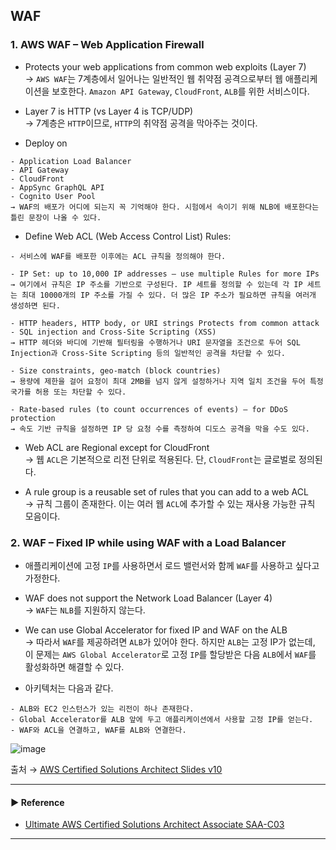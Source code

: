 ## WAF
### 1. AWS WAF – Web Application Firewall
- Protects your web applications from common web exploits (Layer 7)  
→ `AWS WAF`는 7계층에서 일어나는 일반적인 웹 취약점 공격으로부터 웹 애플리케이션을 보호한다. `Amazon API Gateway`, `CloudFront`, `ALB`를 위한 서비스이다.

- Layer 7 is HTTP (vs Layer 4 is TCP/UDP)  
→ 7계층은 `HTTP`이므로, `HTTP`의 취약점 공격을 막아주는 것이다.

- Deploy on
~~~
- Application Load Balancer
- API Gateway
- CloudFront
- AppSync GraphQL API
- Cognito User Pool
→ WAF의 배포가 어디에 되는지 꼭 기억해야 한다. 시험에서 속이기 위해 NLB에 배포한다는 틀린 문장이 나올 수 있다.
~~~

- Define Web ACL (Web Access Control List) Rules:
~~~
- 서비스에 WAF를 배포한 이후에는 ACL 규칙을 정의해야 한다.

- IP Set: up to 10,000 IP addresses – use multiple Rules for more IPs
→ 여기에서 규칙은 IP 주소를 기반으로 구성된다. IP 세트를 정의할 수 있는데 각 IP 세트는 최대 10000개의 IP 주소를 가질 수 있다. 더 많은 IP 주소가 필요하면 규칙을 여러개 생성하면 된다.

- HTTP headers, HTTP body, or URI strings Protects from common attack - SQL injection and Cross-Site Scripting (XSS)
→ HTTP 헤더와 바디에 기반해 필터링을 수행하거나 URI 문자열을 조건으로 두어 SQL Injection과 Cross-Site Scripting 등의 일반적인 공격을 차단할 수 있다.

- Size constraints, geo-match (block countries)
→ 용량에 제한을 걸어 요청이 최대 2MB를 넘지 않게 설정하거나 지역 일치 조건을 두어 특정 국가를 허용 또는 차단할 수 있다.

- Rate-based rules (to count occurrences of events) – for DDoS protection
→ 속도 기반 규칙을 설정하면 IP 당 요청 수를 측정하여 디도스 공격을 막을 수도 있다.
~~~

- Web ACL are Regional except for CloudFront  
→ 웹 `ACL`은 기본적으로 리전 단위로 적용된다. 단, `CloudFront`는 글로벌로 정의된다.

- A rule group is a reusable set of rules that you can add to a web ACL  
→ 규칙 그룹이 존재한다. 이는 여러 웹 `ACL`에 추가할 수 있는 재사용 가능한 규칙 모음이다.

### 2. WAF – Fixed IP while using WAF with a Load Balancer
- 애플리케이션에 고정 `IP`를 사용하면서 로드 밸런서와 함께 `WAF`를 사용하고 싶다고 가정한다.

- WAF does not support the Network Load Balancer (Layer 4)  
→ `WAF`는 `NLB`를 지원하지 않는다. 

- We can use Global Accelerator for fixed IP and WAF on the ALB  
→ 따라서 `WAF`를 제공하려면 `ALB`가 있어야 한다. 하지만 `ALB`는 고정 IP가 없는데, 이 문제는 `AWS Global Accelerator`로 고정 `IP`를 할당받은 다음 `ALB`에서 `WAF`를 활성화하면 해결할 수 있다.

- 아키텍처는 다음과 같다.
~~~
- ALB와 EC2 인스턴스가 있는 리전이 하나 존재한다. 
- Global Accelerator를 ALB 앞에 두고 애플리케이션에서 사용할 고정 IP를 얻는다.
- WAF와 ACL을 연결하고, WAF를 ALB와 연결한다.
~~~ 

![image](https://user-images.githubusercontent.com/97398071/236870603-4e50501f-379d-444a-beff-baa0f4f4209a.png)

출처 → [AWS Certified Solutions Architect Slides v10](https://courses.datacumulus.com/downloads/certified-solutions-architect-pn9/)

---
#### ▶ Reference
- [Ultimate AWS Certified Solutions Architect Associate SAA-C03](https://www.udemy.com/course/aws-certified-solutions-architect-associate-saa-c03/)
---
